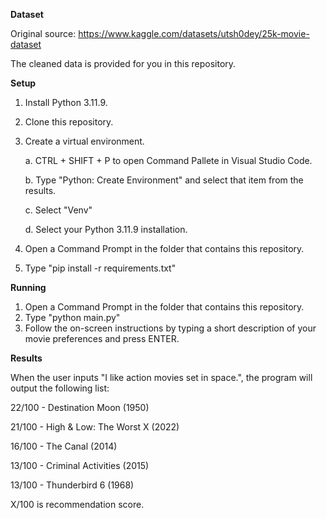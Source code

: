 **Dataset**

Original source: https://www.kaggle.com/datasets/utsh0dey/25k-movie-dataset

The cleaned data is provided for you in this repository.

**Setup**
1. Install Python 3.11.9.
2. Clone this repository.
3. Create a virtual environment.

    a. CTRL + SHIFT + P to open Command Pallete in Visual Studio Code.

    b. Type "Python: Create Environment" and select that item from the results.

    c. Select "Venv"

    d. Select your Python 3.11.9 installation.

4. Open a Command Prompt in the folder that contains this repository. 
5. Type "pip install -r requirements.txt"

**Running**
1. Open a Command Prompt in the folder that contains this repository. 
2. Type "python main.py"
3. Follow the on-screen instructions by typing a short description of your movie preferences and press ENTER. 

**Results**

When the user inputs "I like action movies set in space.", the program will output the following list:

22/100 - Destination Moon (1950)

21/100 - High & Low: The Worst X (2022)

16/100 - The Canal (2014)

13/100 - Criminal Activities (2015)

13/100 - Thunderbird 6 (1968)


X/100 is recommendation score.